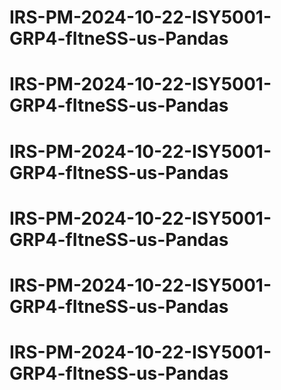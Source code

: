 # IRS-PM-2024-10-22-ISY5001-GRP4-fItneSS-us-Pandas
# IRS-PM-2024-10-22-ISY5001-GRP4-fItneSS-us-Pandas
# IRS-PM-2024-10-22-ISY5001-GRP4-fItneSS-us-Pandas
# IRS-PM-2024-10-22-ISY5001-GRP4-fItneSS-us-Pandas
# IRS-PM-2024-10-22-ISY5001-GRP4-fItneSS-us-Pandas
# IRS-PM-2024-10-22-ISY5001-GRP4-fItneSS-us-Pandas
